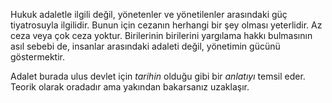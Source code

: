 Hukuk adaletle ilgili değil, yönetenler ve yönetilenler arasındaki güç tiyatrosuyla ilgilidir. Bunun
için cezanın herhangi bir şey olması yeterlidir. Az ceza veya çok ceza yoktur. Birilerinin
birilerini yargılama hakkı bulmasının asıl sebebi de, insanlar arasındaki adaleti değil, yönetimin
gücünü göstermektir. 

Adalet burada ulus devlet için *tarihin* olduğu gibi bir *anlatıyı* temsil eder. Teorik olarak
oradadır ama yakından bakarsanız uzaklaşır. 
